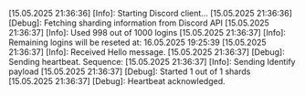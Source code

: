 [15.05.2025 21:36:36] [Info]: Starting Discord client...
[15.05.2025 21:36:36] [Debug]: Fetching sharding information from Discord API
[15.05.2025 21:36:37] [Info]: Used 998 out of 1000 logins
[15.05.2025 21:36:37] [Info]: Remaining logins will be reseted at: 16.05.2025 19:25:39
[15.05.2025 21:36:37] [Info]: Received Hello message.
[15.05.2025 21:36:37] [Debug]: Sending heartbeat. Sequence: 
[15.05.2025 21:36:37] [Info]: Sending Identify payload
[15.05.2025 21:36:37] [Debug]: Started 1 out of 1 shards
[15.05.2025 21:36:37] [Debug]: Heartbeat acknowledged.
